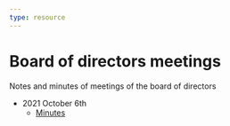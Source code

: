 ```yaml
---
type: resource
---
```


# Board of directors meetings

Notes and minutes of meetings of the board of directors

* 2021 October 6th
  * [Minutes](2021-10-06-minutes.md)